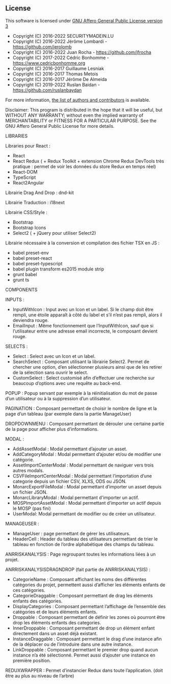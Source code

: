 
License
-------

This software is licensed under
[GNU Affero General Public License version 3](http://www.gnu.org/licenses/agpl-3.0.html)

- Copyright (C) 2016-2022 SECURITYMADEIN.LU
- Copyright (C) 2016-2022 Jérôme Lombardi - https://github.com/jerolomb
- Copyright (C) 2016-2022 Juan Rocha - https://github.com/jfrocha
- Copyright (C) 2017-2022 Cédric Bonhomme - https://www.cedricbonhomme.org
- Copyright (C) 2016-2017 Guillaume Lesniak
- Copyright (C) 2016-2017 Thomas Metois
- Copyright (C) 2016-2017 Jérôme De Almeida
- Copyright (C) 2019-2022 Ruslan Baidan - https://github.com/ruslanbaydan

For more information, [the list of authors and contributors](AUTHORS) is available.

Disclaimer: This program is distributed in the hope that it will be useful, but
WITHOUT ANY WARRANTY; without even the implied warranty of MERCHANTABILITY or
FITNESS FOR A PARTICULAR PURPOSE.
See the GNU Affero General Public License for more details.


LIBRARIES

Libraries pour React : 
- React
- React Redux ( + Redux Toolkit + extension Chrome Redux DevTools très pratique : permet de voir les données du store Redux en temps réel)
- React-DOM
- TypeScript
- React2Angular

Librairie Drag And Drop : dnd-kit

Librairie Traduction : i18next

Librairie CSS/Style :
- Bootstrap
- Bootstrap Icons
- Select2 ( + jQuery pour utiliser Select2)

Librairie nécessaire à la conversion et compilation des fichier TSX en JS : 
- babel preset-env
- babel preset-react
- babel preset-typescript
- babel plugin transform es2015 module strip
- grunt babel
- grunt ts



COMPONENTS

INPUTS : 
- InputWithIcon : Input avec un Icon et un label. Si le champ doit être rempli, une étoile apparaît à côté du label et s’il n’est pas rempli, alors il deviendra rouge. 	
- EmailInput : Même fonctionnement que l’InputWithIcon, sauf que si l’utilisateur entre une adresse email incorrecte, le composant devient rouge.


SELECTS : 
- Select : Select avec un Icon et un label.
- SearchSelect : Composant utilisant la librairie Select2. Permet de chercher une option, d’en sélectionner plusieurs ainsi que de les retirer de la sélection sans ouvrir le select.
- CustomSelect : Select customisé afin d’effectuer une recherche sur beaucoup d’options avec une requête au back-end.


POPUP : Popup servant par exemple à la réinitialisation du mot de passe d’un utilisateur ou à la suppression d’un utilisateur.


PAGINATION : Composant permettant de choisir le nombre de ligne et la page d’un tableau (par exemple dans la partie ManageUser)


DROPDOWNMENU : Composant permettant de dérouler une certaine partie de la page pour afficher plus d’informations.


MODAL : 
- AddAssetModal : Modal permettant d’ajouter un asset.
- AddCategoryModal : Modal permettant d’ajouter et/ou de modifier une catégorie.
- AssetImportCenterModal : Modal permettant de naviguer vers trois autres modals.
- CSVFileImportCenterModal : Modal permettant l’importation d’une categorie depuis un fichier CSV, XLXS, ODS ou JSON.
- MonarcExportFileModal : Modal permettant d’importer un asset depuis un fichier JSON.
- MonarcLibraryModal : Modal permettant d'importer un actif.
- MOSPImportAssetModal : Modal permettant d’importer un actif depuis le MOSP (pas fini)
- UserModal: Modal permettant de modifier ou de créer un utilisateur.

MANAGEUSER : 
- ManageUser : page permettant de gérer les utilisateurs.
- HeaderCell : Header du tableau des utilisateurs permettant de trier le tableau en fonction de l’ordre alphabétique des champs du tableau.

ANRRISKANALYSIS : Page regroupant toutes les informations liées à un projet.

ANRRISKANALYSISDRAGNDROP (fait partie de ANRRISKANALYSIS) : 
- CategorieName : Composant affichant les noms des différentes catégories du projet, permettent aussi d’afficher les éléments enfants de ces catégories.
- CategorieDraggable : Composant permettant de drag les éléments enfants des catégories.
- DisplayCategories : Composant permettant l’affichage de l’ensemble des catégories et de leurs éléments enfants.
- Droppable : Composant permettant de définir les zones où pourront être drop les éléments enfants des categories.
- InnerDroppable : Composant permettant de drop un élément enfant directement dans un asset déjà existant.
- InstanceDraggable : Composant permettant le drag d’une instance afin de la déplacer ou de l’introduire dans une autre instance.
- LinkDroppable : Composant permettant le premier drop quand aucun instance n’a été sélectionné. Permet aussi d’ajouter une instance en première position.


REDUXWRAPPER : Permet d’instancier Redux dans toute l’application. (doit être au plus au niveau de l’arbre)
